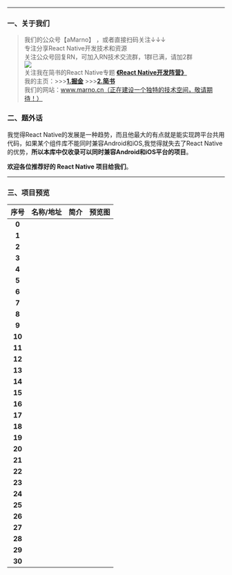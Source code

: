 #
*****
### 一、关于我们
>我们的公众号【aMarno】 ，或者直接扫码关注↓↓↓
</br>专注分享React Native开发技术和资源
</br>关注公众号回复RN，可加入RN技术交流群，1群已满，请加2群
</br>![](http://www.marno.cn)
</br>关注我在简书的React Native专题 **[《React Native开发阵营》](http://www.jianshu.com/c/b4ce1d706d1f)**
</br>我的主页：>>>**[1.掘金](https://gold.xitu.io/user/56c1c513c24aa800534e85f3)** >>>**[2.简书](http://www.jianshu.com/u/174a09ba6c25)**
</br>我们的网站：www.marno.cn（正在建设一个独特的技术空间，敬请期待！）

### 二、题外话
我觉得React Native的发展是一种趋势，而且他最大的有点就是能实现跨平台共用代码，如果某个组件库不能同时兼容Android和iOS,我觉得就失去了React Native的优势，**所以本库中仅收录可以同时兼容Android和iOS平台的项目**。

**欢迎各位推荐好的 React Native 项目给我们**。
*******
### 三、项目预览
|序号|名称/地址|简介|预览图|
|:---:|:---:|:---:|:---:|
|**0**|[]()||![]()|
|**1**|[]()||![]()|
|**2**|[]()||![]()|
|**3**|[]()||![]()|
|**4**|[]()||![]()|
|**5**|[]()||![]()|
|**6**|[]()||![]()|
|**7**|[]()||![]()|
|**8**|[]()||![]()|
|**9**|[]()||![]()|
|**10**|[]()||![]()|
|**11**|[]()||![]()|
|**12**|[]()||![]()|
|**13**|[]()||![]()|
|**14**|[]()||![]()|
|**15**|[]()||![]()|
|**16**|[]()||![]()|
|**17**|[]()||![]()|
|**18**|[]()||![]()|
|**19**|[]()||![]()|
|**20**|[]()||![]()|
|**21**|[]()||![]()|
|**22**|[]()||![]()|
|**23**|[]()||![]()|
|**24**|[]()||![]()|
|**25**|[]()||![]()|
|**26**|[]()||![]()|
|**27**|[]()||![]()|
|**28**|[]()||![]()|
|**29**|[]()||![]()|
|**30**|[]()||![]()|
